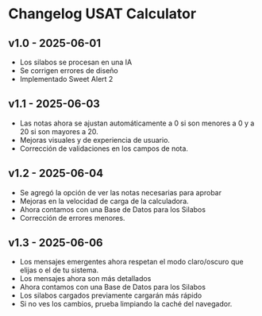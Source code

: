 # Changelog USAT Calculator

## v1.0 - 2025-06-01
- Los silabos se procesan en una IA
- Se corrigen errores de diseño
- Implementado Sweet Alert 2

## v1.1 - 2025-06-03
- Las notas ahora se ajustan automáticamente a 0 si son menores a 0 y a 20 si son mayores a 20.
- Mejoras visuales y de experiencia de usuario.
- Corrección de validaciones en los campos de nota.

## v1.2 - 2025-06-04
- Se agregó la opción de ver las notas necesarias para aprobar
- Mejoras en la velocidad de carga de la calculadora.
- Ahora contamos con una Base de Datos para los Silabos
- Corrección de errores menores.

## v1.3 - 2025-06-06
- Los mensajes emergentes ahora respetan el modo claro/oscuro que elijas o el de tu sistema.
- Los mensajes ahora son más detallados
- Ahora contamos con una Base de Datos para los Silabos
- Los silabos cargados previamente cargarán más rápido
- Si no ves los cambios, prueba limpiando la caché del navegador.
